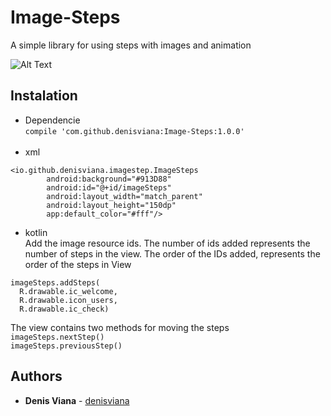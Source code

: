 # Image-Steps
A simple library for using steps with images and animation

![Alt Text](https://media.giphy.com/media/3kJQDzduX5CMXGv3CG/giphy.gif)

## Instalation

- Dependencie <br/>
``
compile 'com.github.denisviana:Image-Steps:1.0.0'
``
<br/><br/>
- xml <br/>
``````
<io.github.denisviana.imagestep.ImageSteps
        android:background="#913D88"
        android:id="@+id/imageSteps"
        android:layout_width="match_parent"
        android:layout_height="150dp"
        app:default_color="#fff"/>
``````
- kotlin <br/>
Add the image resource ids. The number of ids added represents the number of steps in the view. The order of the IDs added, represents the order of the steps in View
````
imageSteps.addSteps(
  R.drawable.ic_welcome,
  R.drawable.icon_users,
  R.drawable.ic_check)
````
  <t/>The view contains two methods for moving the steps <br/>
``
imageSteps.nextStep() 
``
<br/>
``
imageSteps.previousStep() 
``

## Authors

* **Denis Viana** -  [denisviana](https://github.com/denisviana)
